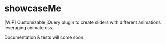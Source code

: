 showcaseMe
==========

[WIP] Customizable jQuery plugin to create sliders with different animations leveraging animate.css.

Documentation & tests will come soon.
